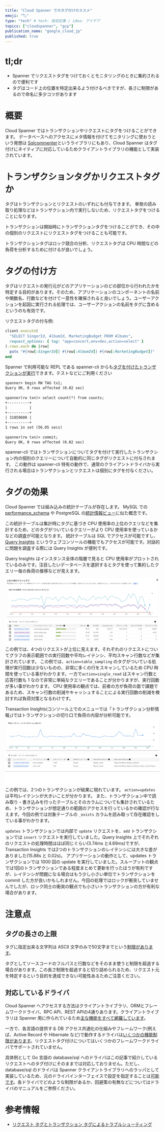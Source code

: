 ```yaml
---
title: "Cloud Spanner でのタグ付けのススメ"
emoji: "🏷"
type: "tech" # tech: 技術記事 / idea: アイデア
topics: ["cloudspanner", "gcp"]
publication_name: "google_cloud_jp"
published: true
---
```

# tl;dr

- Spanner でリクエストタグをつけておくとモニタリングのときに集約されるので便利です
- タグはコード上の位置を特定出来るよう付けるべきですが、長さに制限があるので命名に多少コツがあります

# 概要
Cloud Spanner ではトランザクションやリクエストにタグをつけることができます。
データベースへのアクセスにメタ情報を付けてモニタリングに使おうという発想は [Sqlcommenter](https://cloud.google.com/blog/ja/products/databases/introducing-sqlcommenter-open-source-orm-auto-instrumentation-library)というライブラリにもあり、Cloud Spanner はタグ付けにネイティブに対応しているためクライアントライブラリの機能として実装されています。

# トランザクションタグかリクエストタグか
タグはトランザクションとリクエストのいずれにも付与できます。
単発の読み取り処理などはトランザクション内で実行しないため、リクエストタグをつけることになります。

トランザクションは開始時にトランザクションタグをつけることができ、その中の個別のリクエストにリクエストタグをつけることも可能です。

トランザクションタグはロック競合の分析、リクエストタグは CPU 時間などの負荷を分析するために付けるが良いでしょう。

# タグの付け方

タグはリクエストの発行元がどのアプリケーションのどの部位から行われたかを特定する目的があります。そのため、アプリケーションのコンポーネントの名前や関数名、行数などを付けて一意性を確保されると良いでしょう。ユーザーアクションを起因に実行される処理では、ユーザーアクションの名前をタグに含めるというのも有効です。

リクエストタグの付与例:
```ruby
client.execute(
  "SELECT SingerId, AlbumId, MarketingBudget FROM Albums",
  request_options: { tag: "app=concert,env=dev,action=select" }
).rows.each do |row|
  puts "#{row[:SingerId]} #{row[:AlbumId]} #{row[:MarketingBudget]}"
end
```

Spanner で利用可能な REPL である spanner-cli からも[タグを付けたトランザクションが実行](https://github.com/cloudspannerecosystem/spanner-cli#transaction-tags-and-request-tags)できます。テストなどにご利用ください

```
spanner> begin RW TAG tx1;
Query OK, 0 rows affected (0.02 sec)

spanner(rw txn)> select count(*) from counts;
+----------+
|          |
+----------+
| 31059600 |
+----------+
1 rows in set (56.05 secs)

spanner(rw txn)> commit;
Query OK, 0 rows affected (0.02 sec)
```
spanner-cli ではトランザクションについてタグを付けて実行したトランザクション内の個別のクエリーについて自動的に同じタグがリクエストに付与されます。
この動作は spanner-cli 特有の動作で、通常のクライアントドライバから実行される場合はトランザクションとリクエストは個別にタグを付与ください。

# タグの効果

Cloud Spanner では組み込みの統計テーブルが存在します。
MySQL での [performance_schema](https://dev.mysql.com/doc/refman/8.0/ja/performance-schema.html) や PostgreSQL の[統計情報ビュー](https://www.postgresql.jp/document/14/html/monitoring-stats.html#MONITORING-STATS-DYNAMIC-VIEWS-TABLE)に似た概念です。

この統計テーブルは集計時にタグに基づき CPU 使用率の上位のクエリなどを集計するため、どのタグがついているクエリーがより CPU 使用率を使っているかなどの調査が可能となります。
統計テーブルは SQL でアクセスが可能ですし、[Query Insights](https://cloud.google.com/spanner/docs/using-query-insights?hl=ja) というウェブコンソールの機能でもアクセスが可能です。対話的に問題を調査する際には Query Insights が便利です。

Query Insights はインスタンス全体の階層で見ると CPU 使用率がプロットされているのみです。注目したいデータベースを選択するとタグを使って集約したクエリー毎の負荷の推移などが見えます。

![Query Insightsでの上位N個のクエリとタグ](/images/query_insights.png)
この例では、4つのリクエストが上位に見えます。それぞれのリクエストについてグラフの表示範囲での実行回数や平均レイテンシ、平均スキャン行数などが集計されています。
この例では、`action=table_sampling` のタグがついている処理が実行回数は少ないものの、非常に多くの行をスキャンしているため CPU 時間を使っている事がわかります。一方で`action=single_read` はスキャン行数と応答行数も 1 なので非常に単純なクエリーであることが分かりますが、実行回数が多い事がわかります。
CPU 使用率の観点では、前者の方が負荷の面で課題であるため、スキャン行数の削減やキャッシュすることによる実行回数の削減を検討すれば負荷対策となるわけです。

Transaction Insights(コンソール上でのメニューでは「トランザクション分析情報」)ではトランザクションの切り口で負荷の内容が分析可能です。
![Transaction Insightsでのトランザクション毎の平均レイテンシ](/images/trx_insights.png)
この例では、2つのトランザクションが結果に現れています。
`action=updates` は平均レイテンシが大きいことが分かります。
また、トランザクション中で読み取り・書き込みを行ったテーブルとそのカラムについても集計されているため、トランザクションが想定通りの範囲のアクセスを行っているかの確認が行なえます。今回の例では対象テーブルの `_exists` カラムを読み取って存在確認をしている事がわかります。

`updates` トランザクションでは内部で `update` リクエストを、`add` トランザクションでは `insert` リクエストを実行していました。Query Insights 上でそれぞれのリクエストの処理時間はほぼ同じぐらい(3.74ms と4.69ms)ですが、Transaction Insights では2つのトランザクションのレイテンシには大きな差がありました(15.88s と 0.02s)。
アプリケーションの動作として、updates トランザクションでは 1000 回の update を実行していました。スループットの観点では1回のトランザクションである程度まとめて更新を行ったほうが有利ですが、レイテンシが問題になる場合はもう少し小さい単位でトランザクションを commit した方が良いかもしれません。今回の処理ではロックが衝突していませんでしたが、ロック同士の衝突の観点でも小さいトランザクションの方が有利な場合があります。

# 注意点
## タグの長さの上限
タグに指定出来る文字列は ASCII 文字のみで50文字までという[制限があります](https://cloud.google.com/spanner/docs/introspection/troubleshooting-with-tags?hl=ja#limitations)。

タグとしてソースコードのフルパスと行数などをそのまま使うと制限を超過する場合があります。この長さ制限を超過すると切り詰められるため、リクエスト元を特定するという目的を達成できない可能性あるためご注意ください。

## 対応しているドライバ
Cloud Spanner へアクセスする方法はクライアントライブラリ、ORMとフレームワークドライバ、RPC API、REST APIの4通りあります。クライアントライブラリは Spanner 用に作られているため[主な機能をすべて網羅しています](https://cloud.google.com/spanner/docs/api-libraries-overview?hl=ja#client-support)。

一方で、各言語の提供する DB アクセス共通化の仕組みやフレームワーク(例えば、Active Record や Hibernate など)で動作するドライバは[いくつかの機能制限があります](https://cloud.google.com/spanner/docs/drivers-overview?hl=ja#drivers_and_orms)。リクエストタグ付けについてはいくつかのフレームワークドライバでサポートされていません。

具体例として Go 言語の database/sql へのドライバはこの記事で紹介しているリクエストへのタグ付けにそのままでは対応しておりません。ただし、database/sql のドライバは Spanner クライアントライブラリへのラッパとして実装しているため、元のドライバインターフェイスで設定を指定することは[可能です](https://github.com/googleapis/go-sql-spanner/blob/main/docs/limitations.rst)。各ドライバでどのような制限があるか、回避策の有無などについてはドライバのマニュアルをご参照ください。

# 参考情報
- [リクエスト タグとトランザクション タグによるトラブルシューティング](https://cloud.google.com/spanner/docs/introspection/troubleshooting-with-tags?hl=ja)
